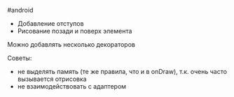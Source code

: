 #android 

- Добавление отступов 
- Рисование позади и поверх элемента

Можно добавлять несколько декораторов

Советы:
- не выделять память (те же правила, что и в onDraw), т.к. очень часто вызывается отрисовка
- не взаимодействовать с адаптером
